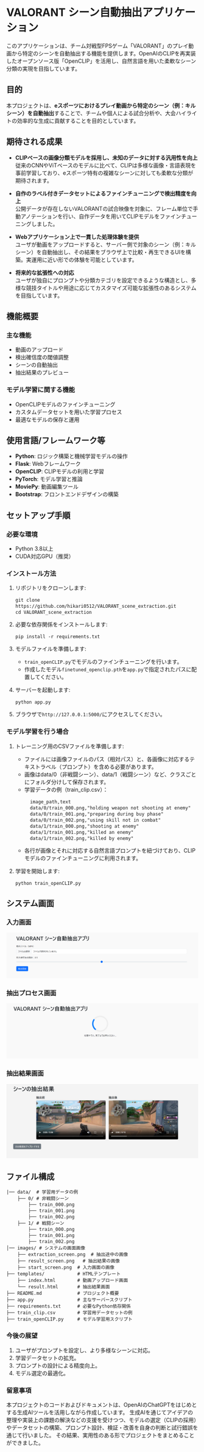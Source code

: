 # VALORANT シーン自動抽出アプリケーション

このアプリケーションは、チーム対戦型FPSゲーム「VALORANT」のプレイ動画から特定のシーンを自動抽出する機能を提供します。OpenAIのCLIPを再実装したオープンソース版「OpenCLIP」を活用し、自然言語を用いた柔軟なシーン分類の実現を目指しています。

## 目的

本プロジェクトは、**eスポーツにおけるプレイ動画から特定のシーン（例：キルシーン）を自動抽出**することで、チームや個人による試合分析や、大会ハイライトの効率的な生成に貢献することを目的としています。

## 期待される成果

- **CLIPベースの画像分類モデルを採用し、未知のデータに対する汎用性を向上**  
  従来のCNNやViTベースのモデルに比べて、CLIPは多様な画像・言語表現を事前学習しており、eスポーツ特有の複雑なシーンに対しても柔軟な分類が期待されます。

- **自作のラベル付きデータセットによるファインチューニングで検出精度を向上**  
  公開データが存在しないVALORANTの試合映像を対象に、フレーム単位で手動アノテーションを行い、自作データを用いてCLIPモデルをファインチューニングしました。

- **Webアプリケーション上で一貫した処理体験を提供**  
  ユーザが動画をアップロードすると、サーバー側で対象のシーン（例：キルシーン）を自動抽出し、その結果をブラウザ上で比較・再生できるUIを構築。実運用に近い形での体験を可能としています。

- **将来的な拡張性への対応**  
  ユーザが独自にプロンプトや分類カテゴリを設定できるような構造とし、多様な競技タイトルや用途に応じてカスタマイズ可能な拡張性のあるシステムを目指しています。

## 機能概要

### 主な機能
- 動画のアップロード
- 検出確信度の閾値調整
- シーンの自動抽出
- 抽出結果のプレビュー

### モデル学習に関する機能
- OpenCLIPモデルのファインチューニング
- カスタムデータセットを用いた学習プロセス
- 最適なモデルの保存と運用

## 使用言語/フレームワーク等

- **Python**: ロジック構築と機械学習モデルの操作
- **Flask**: Webフレームワーク
- **OpenCLIP**: CLIPモデルの利用と学習
- **PyTorch**: モデル学習と推論
- **MoviePy**: 動画編集ツール
- **Bootstrap**: フロントエンドデザインの構築

## セットアップ手順

### 必要な環境
- Python 3.8以上
- CUDA対応GPU（推奨）

### インストール方法
1. リポジトリをクローンします:
    ```
    git clone https://github.com/hikari0512/VALORANT_scene_extraction.git
    cd VALORANT_scene_extraction
    ```

2. 必要な依存関係をインストールします:
    ```
    pip install -r requirements.txt
    ```

3. モデルファイルを準備します:
    - `train_openCLIP.py`でモデルのファインチューニングを行います。
    - 作成したモデル`finetuned_openclip.pth`を`app.py`で指定されたパスに配置してください。

4. サーバーを起動します:
    ```
    python app.py
    ```

5. ブラウザで`http://127.0.0.1:5000/`にアクセスしてください。

### モデル学習を行う場合
1. トレーニング用のCSVファイルを準備します:
    - ファイルには画像ファイルのパス（相対パス）と、各画像に対応するテキストラベル（プロンプト）を含める必要があります。
    - 画像はdata/0（非戦闘シーン）、data/1（戦闘シーン）など、クラスごとにフォルダ分けして保存されます。
    - 学習データの例（train_clip.csv）：
      ```
        image_path,text
        data/0/train_000.png,"holding weapon not shooting at enemy"
        data/0/train_001.png,"preparing during buy phase"
        data/0/train_002.png,"using skill not in combat"
        data/1/train_000.png,"shooting at enemy"
        data/1/train_001.png,"killed an enemy"
        data/1/train_002.png,"killed by enemy"
      ```
   - 各行が画像とそれに対応する自然言語プロンプトを紐づけており、CLIPモデルのファインチューニングに利用されます。

2. 学習を開始します:
    ```
    python train_openCLIP.py
    ```

## システム画面

### 入力画面
![入力画面へ移動](images/start_screen.png)

### 抽出プロセス画面
![抽出プロセス画面へ移動](images/extraction_screen.png)

### 抽出結果画面
![抽出結果画面へ移動](images/result_screen.png)

## ファイル構成

```
|── data/  # 学習用データの例
    ├── 0/ # 非戦闘シーン
        ├── train_000.png 
        ├── train_001.png
        ├── train_002.png 
    ├── 1/ # 戦闘シーン
        ├── train_000.png
        ├── train_001.png
        ├── train_002.png
│── images/ # システムの画面画像
    ├── extraction_screen.png  # 抽出途中の画像
    ├── result_screen.png   # 抽出結果の画像
    ├── start_screen.png  # 入力画面の画像
├── templates/            # HTMLテンプレート
    ├── index.html        # 動画アップロード画面
    └── result.html       # 抽出結果画面
├── README.md             # プロジェクト概要
├── app.py                # 主なサーバースクリプト
├── requirements.txt      # 必要なPython依存関係
├── train_clip.csv        # 学習用データセットの例
├── train_openCLIP.py     # モデル学習用スクリプト
```

### 今後の展望
1. ユーザがプロンプトを設定し、より多様なシーンに対応。
2. 学習データセットの拡充。
3. プロンプトの設計による精度向上。
4. モデル選定の最適化。

### 留意事項
本プロジェクトのコードおよびドキュメントは、OpenAIのChatGPTをはじめとする生成AIツールを活用しながら作成しています。
生成AIを通じてアイデアの整理や実装上の課題の解決などの支援を受けつつ、モデルの選定（CLIPの採用）やデータセットの構築、プロンプト設計、検証・改善を自身の判断と試行錯誤を通じて行いました。
その結果、実用性のある形でプロジェクトをまとめることができました。
